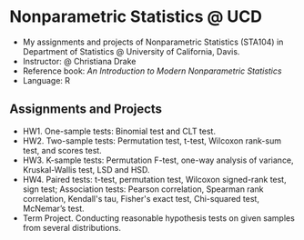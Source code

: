 # Nonparametric Statistics @ UCD

- My assignments and projects of Nonparametric Statistics (STA104) in Department of Statistics @ University of California, Davis.
- Instructor: @ Christiana Drake
- Reference book: *An Introduction to Modern Nonparametric Statistics*
- Language: R


## Assignments and Projects

- HW1. One-sample tests: Binomial test and CLT test.
- HW2. Two-sample tests: Permutation test, t-test, Wilcoxon rank-sum test, and scores test.
- HW3. K-sample tests: Permutation F-test, one-way analysis of variance, Kruskal-Wallis test, LSD and HSD.
- HW4. Paired tests: t-test, permutation test, Wilcoxon signed-rank test, sign test; Association tests: Pearson correlation, Spearman rank correlation, Kendall's tau, Fisher's exact test, Chi-squared test, McNemar’s test.
- Term Project. Conducting reasonable hypothesis tests on given samples from several distributions.
